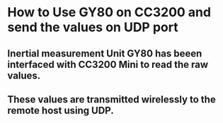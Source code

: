 # How to Use GY80 on CC3200 and send the values on UDP port

## Inertial measurement Unit GY80 has beeen interfaced with CC3200 Mini to read the raw values. 

## These values are transmitted wirelessly to the remote host using UDP.